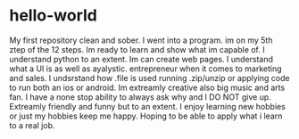# hello-world
My first repository clean and sober.
I went into a program.
im on my 5th ztep of the 12 steps.
Im ready to learn and show what im capable of.
I understand python to an extent.
Im can create web pages. 
I understand what a UI is as well as ayalystic.
entrepreneur when it comes to marketing and sales.
I undsrstand how .file is used running .zip/unzip or applying code to run both an ios or android.
Im extreamly creative also big music and arts fan.
I have a none stop ability to always ask why and I DO NOT give up. 
Extreamly friendly and funny but to an extent. I enjoy learning new hobbies or just my hobbies keep me happy.
Hoping to be able to apply what i learn to a real job.
